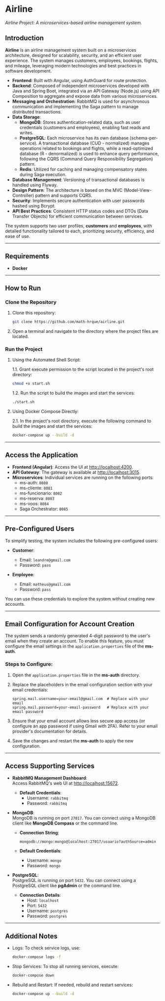 # Airline

_Airline Project: A microservices-based airline management system._

## Introduction
**Airline** is an airline management system built on a microservices architecture, designed for scalability, security, and an efficient user experience. The system manages customers, employees, bookings, flights, and mileage, leveraging modern technologies and best practices in software development.

- **Frontend**: Built with Angular, using AuthGuard for route protection.  
- **Backend**: Composed of independent microservices developed with Java and Spring Boot, integrated via an API Gateway (Node.js) using API Composition to aggregate and expose data from various microservices.  
- **Messaging and Orchestration**: RabbitMQ is used for asynchronous communication and implementing the Saga pattern to manage distributed transactions.  
- **Data Storage**:
  - **MongoDB**: Stores authentication-related data, such as user credentials (customers and employees), enabling fast reads and writes.  
  - **PostgreSQL**: Each microservice has its own database (schema-per-service). A transactional database (CUD - normalized) manages operations related to bookings and flights, while a read-optimized database (R - denormalized) is used to enhance query performance, following the CQRS (Command Query Responsibility Segregation) pattern.  
  - **Redis**: Utilized for caching and managing compensatory states during Saga execution.  
- **Database Management**: Versioning of transactional databases is handled using Flyway.  
- **Design Pattern**: The architecture is based on the MVC (Model-View-Controller) pattern and supports CQRS.  
- **Security**: Implements secure authentication with user passwords hashed using Bcrypt.  
- **API Best Practices**: Consistent HTTP status codes and DTOs (Data Transfer Objects) for efficient communication between services.  

The system supports two user profiles, **customers** and **employees**, with detailed functionality tailored to each, prioritizing security, efficiency, and ease of use.

---

## Requirements

- **Docker**

---

## How to Run

### Clone the Repository

1. Clone this repository:

    ```bash
    git clone https://github.com/math-hrque/airline.git
    ```
3. Open a terminal and navigate to the directory where the project files are located.

### Run the Project

1. Using the Automated Shell Script:

   1.1. Grant execute permission to the script located in the project's root directory:
    
    ```bash
    chmod +x start.sh
    ```

   1.2. Run the script to build the images and start the services:
    
    ```bash
    ./start.sh
    ```

2. Using Docker Compose Directly:

   2.1. In the project's root directory, execute the following command to build the images and start the services:
    
    ```bash
    docker-compose up --build -d
    ```
---

## Access the Application

- **Frontend (Angular)**: Access the UI at [http://localhost:4200](http://localhost:4200).
- **API Gateway**: The gateway is available at [http://localhost:3015](http://localhost:3015).
- **Microservices**: Individual services are running on the following ports:
  - ms-auth: `8080`
  - ms-cliente: `8081`
  - ms-funcionario: `8082`
  - ms-reserva: `8083`
  - ms-voos: `8084`
  - Saga Orchestrator: `8085`

---

## Pre-Configured Users

To simplify testing, the system includes the following pre-configured users:

- **Customer**:  
  - Email: `leandro@gmail.com`  
  - Password: `pass`  

- **Employee**:  
  - Email: `matheus@gmail.com`  
  - Password: `pass`  

You can use these credentials to explore the system without creating new accounts.

---

## Email Configuration for Account Creation

The system sends a randomly generated 4-digit password to the user's email when they create an account. To enable this feature, you must configure the email settings in the `application.properties` file of the **ms-auth**. 

### Steps to Configure:

1. Open the `application.properties` file in the **ms-auth** directory.
2. Replace the placeholders in the email configuration section with your email credentials:

    ```properties
    spring.mail.username=your-email@gmail.com  # Replace with your email
    spring.mail.password=your-email-password   # Replace with your email password
    ```

4. Ensure that your email account allows less secure app access (or configure an app password if using Gmail with 2FA). Refer to your email provider's documentation for details.

5. Save the changes and restart the **ms-auth** to apply the new configuration.

---

## Access Supporting Services

- **RabbitMQ Management Dashboard**:  
  Access RabbitMQ's web UI at [http://localhost:15672](http://localhost:15672).  
  - **Default Credentials**:
    - Username: `rabbitmq`
    - Password: `rabbitmq`

- **MongoDB**:  
  MongoDB is running on port `27017`. You can connect using a MongoDB client like **MongoDB Compass** or the command line.  
  - **Connection String**:

    ```bash
    mongodb://mongo:mongo@localhost:27017/usuario?authSource=admin
    ```
  - **Default Credentials**:
    - Username: `mongo`
    - Password: `mongo`

- **PostgreSQL**:  
  PostgreSQL is running on port `5432`. You can connect using a PostgreSQL client like **pgAdmin** or the command line.  
  - **Connection Details**:
    - Host: `localhost`
    - Port: `5432`
    - Username: `postgres`
    - Password: `postgres`

---

## Additional Notes

- Logs: To check service logs, use:
  ```bash
  docker-compose logs -f
  ```

- Stop Services: To stop all running services, execute:
  ```bash
  docker-compose down
  ```

- Rebuild and Restart: If needed, rebuild and restart services:
  ```bash
  docker-compose up --build -d
  ```
